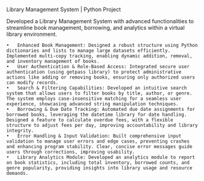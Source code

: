 Library Management System | Python Project

Developed a  Library Management System with advanced functionalities to streamline book management, borrowing, and analytics within a virtual library environment.

	•	Enhanced Book Management: Designed a robust structure using Python dictionaries and lists to manage large datasets efficiently. Implemented multi-copy tracking, enabling dynamic addition, removal, and inventory management of books.
	•	User Authentication & Role-Based Access: Integrated secure user authentication (using getpass library) to protect administrative actions like adding or removing books, ensuring only authorized users can modify records.
	•	Search & Filtering Capabilities: Developed an intuitive search system that allows users to filter books by title, author, or genre. The system employs case-insensitive matching for a seamless user experience, showcasing advanced string manipulation techniques.
	•	Borrowing & Due Date Tracking: Automated due date assignments for borrowed books, leveraging the datetime library for date handling. Designed a feature to calculate overdue fees, with a flexible structure to adjust fees per day, improving accountability and library integrity.
	•	Error Handling & Input Validation: Built comprehensive input validation to manage user errors and edge cases, preventing crashes and enhancing program stability. Clear, concise error messages guide users through corrections, improving usability.
	•	Library Analytics Module: Developed an analytics module to report on book statistics, including total inventory, borrowed counts, and genre popularity, providing insights into library usage and resource demands.
